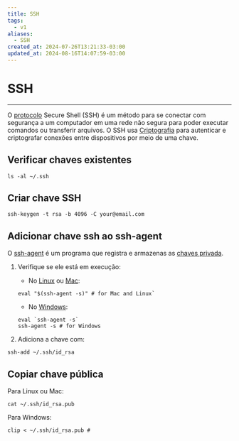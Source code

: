 ```yaml
---
title: SSH
tags:
  - v1
aliases:
  - SSH
created_at: 2024-07-26T13:21:33-03:00
updated_at: 2024-08-16T14:07:59-03:00
---
```

# SSH
---
O [protocolo](../../../../ideias/2024/07/06/Protocolo.md) Secure Shell (SSH) é um método para se conectar com segurança a um computador em uma rede não segura para poder executar comandos ou transferir arquivos. O SSH usa [Criptografia](../../06/30/Criptografia.md) para autenticar e criptografar conexões entre dispositivos por meio de uma chave.

## Verificar chaves existentes
```shell
ls -al ~/.ssh
```

## Criar chave SSH
```shell
ssh-keygen -t rsa -b 4096 -C your@email.com
```
## Adicionar chave ssh ao ssh-agent
O [ssh-agent](../../../../ideias/2024/07/08/ssh_agent.md) é um programa que registra e armazenas as [chaves privada](../../../../ideias/2024/07/12/Chaves_privada.md).

1. Verifique se ele está em execução:
	- No [Linux](../08/Linux.md) ou [Mac](../../../../ideias/2024/07/12/Mac.md): 
	```shell
	eval "$(ssh-agent -s)" # for Mac and Linux`
	```
	-  No [Windows](../../06/30/Windows.md):
	```shell
	eval `ssh-agent -s`
	ssh-agent -s # for Windows
	```

2. Adiciona a chave com:
```shell
ssh-add ~/.ssh/id_rsa
```
## Copiar chave pública
Para Linux ou Mac:
```shell
cat ~/.ssh/id_rsa.pub
```

Para Windows:
```shell
clip < ~/.ssh/id_rsa.pub #
```
